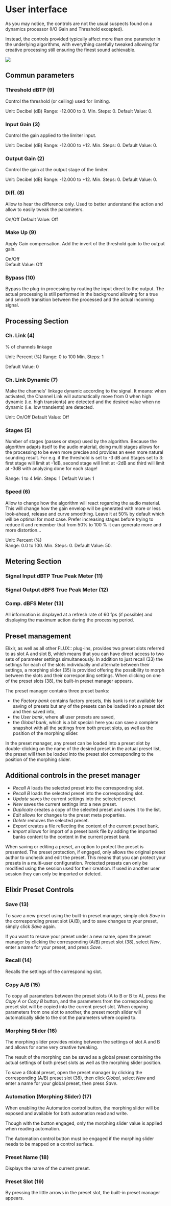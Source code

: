 # User interface

As you may notice, the controls are not the usual suspects found on a dynamics processor (I/O Gain and Threshold excepted).

Instead, the controls provided typically affect more than one parameter in the underlying algorithms, with everything carefully tweaked allowing for creative processing still ensuring the finest sound achievable.

![](include/Elixir-Essential_16ch_Annotated.png)

## Commun parameters

### Threshold dBTP (9)
Control the threshold (or ceiling) used for limiting.

Unit: Decibel (dB)
Range: -12.000 to 0.
Min. Steps: 0.
Default Value: 0.

### Input Gain (3)
Control the gain applied to the limiter input.

Unit: Decibel (dB)
Range: -12.000 to +12.
Min. Steps: 0.
Default Value: 0.

### Output Gain (2)
Control the gain at the output stage of the limiter.

Unit: Decibel (dB)
Range: -12.000 to +12.
Min. Steps: 0.
Default Value: 0.  


###  Diff. (8)
Allow to hear the difference only. 
Used to better understand the action and allow to easily tweak the parameters.

On/Off
Default Value: Off

### Make Up (9)
Apply Gain compensation. Add the invert of the threshold gain to the output gain.

On/Off  
Default Value: Off

### Bypass (10)
Bypass the plug-in processing by routing the input direct to the output. 
The actual processing is still performed in the background allowing for a true and smooth transition between the processed and the actual incoming signal.

<!-- ### ITU 1770 bs3 mode

Allow the limitation according to the ITU BS.1770-3 recommandation, i.e. use the ITU recommended algorithm to measure the true-peak level.
-->

## Processing Section

### Ch. Link (4)

% of channels linkage

Unit: Percent (%)
Range: 0 to 100
Min. Steps: 1

Default Value: 0

### Ch. Link Dynamic (7)
Make the channels' linkage dynamic according to the signal.
It means: when activated, the Channel Link will automatically move from 0 when high dynamic (i.e. high transients) are detected and the desired value when no dynamic (i.e. low transients) are detected.

Unit: On/Off
Default Value: Off

### Stages (5)
Number of stages (passes or steps) used by the algorithm. 
Because the algorithm adapts itself to the audio material, doing multi stages allows for the processing to be even more precise and provides an even more natural sounding result.
For e.g. if the threshold is set to -3 dB and Stages set to 3: first stage will limit at -1dB, second stage will limit at -2dB and third will limit at -3dB with analyzing done for each stage!

Range: 1 to 4
Min. Steps: 1
Default Value: 1

### Speed (6)
Allow to change how the algorithm will react regarding the audio material. 
This will change how the gain envelop will be generated with more or less look-ahead, release and curve smoothing.
Leave it at 50% by default which will be optimal for most case.
Prefer increasing stages before trying to reduce it and remember that from 50% to 100 % it can generate more and more distortion...

Unit: Percent (%)  
Range: 0.0 to 100.
Min. Steps: 0.
Default Value: 50.

## Metering Section

### Signal Input dBTP True Peak Meter (11)

### Signal Output dBFS True Peak Meter (12)

### Comp. dBFS Meter (13)
All information is displayed at a refresh rate of 60 fps (if possible) and displaying the maximum action during the processing period.

##  Preset management
Elixir, as well as all other FLUX:: plug-ins, provides two preset slots referred to as slot A and slot B, which means that you can have direct access to two sets of parameter settings simultaneously.
In addition to just recall (33) the settings for each of the slots individually and alternate between their settings, a morphing slider (35) is provided offering the possibility to morph between the slots and their corresponding settings.
When clicking on one of the preset slots (38), the built-in preset manager appears.

The preset manager contains three preset banks:
- the *Factory bank* contains factory presets, this bank is not available for saving of presets but any of the presets can be loaded into a preset slot and then saved into,
- the *User bank*, where all user presets are saved,
- the *Global bank*, which is a bit special: here you can save a complete snapshot with all the settings from both preset slots, as well as the position of the morphing slider.

In the preset manager, any preset can be loaded into a preset slot by double-clicking on the name of the desired preset in the actual preset list, the preset will then be loaded into the preset slot corresponding to the position of the morphing slider.

## Additional controls in the preset manager
- *Recall A* loads the selected preset into the corresponding slot.
- *Recall B* loads the selected preset into the corresponding slot.
- *Update* saves the current settings into the selected preset.
- *New* saves the current settings into a new preset.
- *Duplicate* creates a copy of the selected preset and saves it to the list.
- *Edit* allows for changes to the preset meta properties.
- *Delete* removes the selected preset.
- *Export* creates a file reflecting the content of the current preset bank.
- *Import* allows for import of a preset bank file by adding the imported banks content to the content in the current preset bank.


When saving or editing a preset, an option to protect the preset is presented.
The preset protection, if engaged, only allows the original preset author to uncheck and edit the preset. 
This means that you can protect your presets in a multi-user configuration.
Protected presets can only be modified using the session used for their creation.
If used in another user session they can only be imported or deleted.

## Elixir Preset Controls
### Save (13)
To save a new preset using the built-in preset manager, simply click *Save* in the corresponding preset slot (A/B), and to save changes to your preset, simply click *Save* again.

If you want to resave your preset under a new name, open the preset manager by clicking the corresponding (A/B) preset slot (38), select *New*, enter a name for your preset, and press *Save*.

### Recall (14)
Recalls the settings of the corresponding slot.

### Copy A/B (15)
To copy all parameters between the preset slots (A to B or B to A), press the *Copy A* or *Copy B* button, and the parameters from the corresponding preset slot will be copied into the current preset slot.
When copying parameters from one slot to another, the preset morph slider will automatically slide to the slot the parameters where copied to.

### Morphing Slider (16)
The morphing slider provides mixing between the settings of slot A and B and allows for some very creative tweaking.

The result of the morphing can be saved as a global preset containing the actual settings of both preset slots as well as the morphing slider position.

To save a Global preset, open the preset manager by clicking the corresponding (A/B) preset slot (38), then click *Global*, select *New* and enter a name for your global preset, then press *Save*.

### Automation (Morphing Slider) (17)
When enabling the Automation control button, the morphing slider will be exposed and available for both automation read and write.

Though with the button engaged, only the morphing slider value is applied when reading automation.

The Automation control button must be engaged if the morphing slider needs to be mapped on a control surface.

### Preset Name (18)
Displays the name of the current preset.

### Preset Slot (19)
By pressing the little arrows in the preset slot, the built-in preset manager appears.
